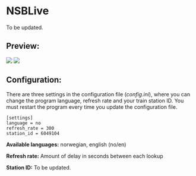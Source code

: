 # NSBLive
To be updated.

## Preview:
![](https://i.imgur.com/RijcZer.png)
![](https://i.imgur.com/XuQWiNd.png)

## Configuration:
There are three settings in the configuration file (*config.ini*), where you can change the program language, refresh rate and your train station ID. You must restart the program every time you update the configuration file.
```
[settings]
language = no
refresh_rate = 300
station_id = 6049104
```
**Available languages:** norwegian, english (no/en)

**Refresh rate:** Amount of delay in seconds between each lookup

**Station ID:** 
To be updated.